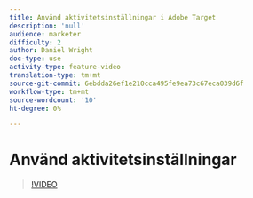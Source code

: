 ```yaml
---
title: Använd aktivitetsinställningar i Adobe Target
description: 'null'
audience: marketer
difficulty: 2
author: Daniel Wright
doc-type: use
activity-type: feature-video
translation-type: tm+mt
source-git-commit: 6ebdda26ef1e210cca495fe9ea73c67eca039d6f
workflow-type: tm+mt
source-wordcount: '10'
ht-degree: 0%

---
```



# Använd aktivitetsinställningar

>[!VIDEO](https://video.tv.adobe.com/v/17381/?quality=12)